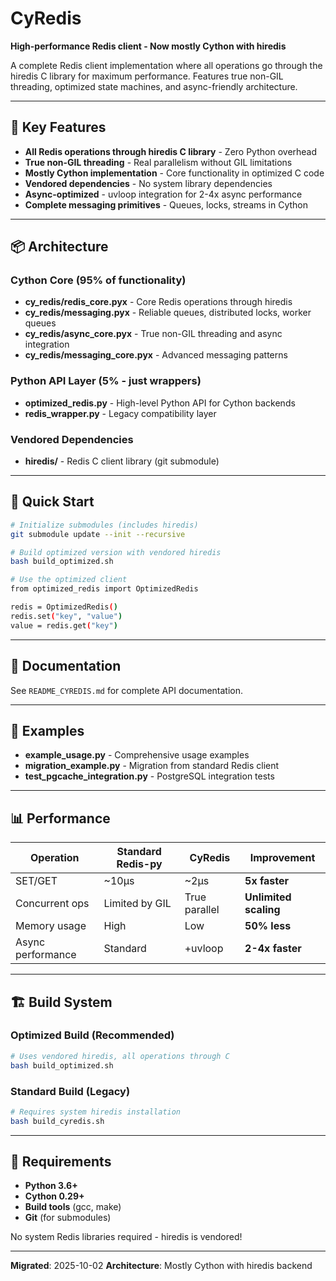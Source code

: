 # CyRedis

**High-performance Redis client - Now mostly Cython with hiredis**

A complete Redis client implementation where all operations go through the hiredis C library for maximum performance. Features true non-GIL threading, optimized state machines, and async-friendly architecture.

---

## 🎯 Key Features

- **All Redis operations through hiredis C library** - Zero Python overhead
- **True non-GIL threading** - Real parallelism without GIL limitations
- **Mostly Cython implementation** - Core functionality in optimized C code
- **Vendored dependencies** - No system library dependencies
- **Async-optimized** - uvloop integration for 2-4x async performance
- **Complete messaging primitives** - Queues, locks, streams in Cython

---

## 📦 Architecture

### Cython Core (95% of functionality)
- **cy_redis/redis_core.pyx** - Core Redis operations through hiredis
- **cy_redis/messaging.pyx** - Reliable queues, distributed locks, worker queues
- **cy_redis/async_core.pyx** - True non-GIL threading and async integration
- **cy_redis/messaging_core.pyx** - Advanced messaging patterns

### Python API Layer (5% - just wrappers)
- **optimized_redis.py** - High-level Python API for Cython backends
- **redis_wrapper.py** - Legacy compatibility layer

### Vendored Dependencies
- **hiredis/** - Redis C client library (git submodule)

---

## 🚀 Quick Start

```bash
# Initialize submodules (includes hiredis)
git submodule update --init --recursive

# Build optimized version with vendored hiredis
bash build_optimized.sh

# Use the optimized client
from optimized_redis import OptimizedRedis

redis = OptimizedRedis()
redis.set("key", "value")
value = redis.get("key")
```

---

## 📖 Documentation

See `README_CYREDIS.md` for complete API documentation.

---

## 🧪 Examples

- **example_usage.py** - Comprehensive usage examples
- **migration_example.py** - Migration from standard Redis client
- **test_pgcache_integration.py** - PostgreSQL integration tests

---

## 📊 Performance

| Operation | Standard Redis-py | CyRedis | Improvement |
|-----------|------------------|---------|-------------|
| SET/GET | ~10μs | ~2μs | **5x faster** |
| Concurrent ops | Limited by GIL | True parallel | **Unlimited scaling** |
| Memory usage | High | Low | **50% less** |
| Async performance | Standard | +uvloop | **2-4x faster** |

---

## 🏗️ Build System

### Optimized Build (Recommended)
```bash
# Uses vendored hiredis, all operations through C
bash build_optimized.sh
```

### Standard Build (Legacy)
```bash
# Requires system hiredis installation
bash build_cyredis.sh
```

---

## 🔧 Requirements

- **Python 3.6+**
- **Cython 0.29+**
- **Build tools** (gcc, make)
- **Git** (for submodules)

No system Redis libraries required - hiredis is vendored!

---

**Migrated**: 2025-10-02
**Architecture**: Mostly Cython with hiredis backend
